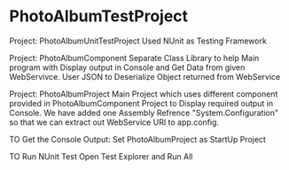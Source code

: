# PhotoAlbumTestProject

Project: PhotoAlbumUnitTestProject
  Used NUnit as Testing Framework

Project: PhotoAlbumComponent
  Separate Class Library to help Main program with Display output in Console and Get Data from given WebServivce.
User JSON to Deserialize Object returned from WebService

Project: PhotoAlbumProject
  Main Project which uses different component provided in PhotoAlbumComponent Project to Display required output in Console.
  We have added one Assembly Refrence "System.Configuration" so that we can extract out WebService URI to app.config.

TO Get the Console Output:
Set PhotoAlbumProject as StartUp Project

TO Run NUnit Test
Open Test Explorer and Run All

